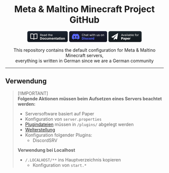 <h1 align="center">Meta & Maltino Minecraft Project GitHub</h1>
<div align="center">
    <a href="https://github.com/Blazes-Meta/meta-maltino-minecraft-server/wiki"><img alt="Doku" height="35" src="https://github.com/intergrav/devins-badges/blob/v3/assets/cozy/documentation/ghpages_64h.png?raw=true"></a>
    <a href="https://discord.gg/2YvbptpAqz"><img alt="Doku" height="35" src="https://github.com/intergrav/devins-badges/blob/v3/assets/cozy/social/discord-plural_64h.png?raw=true"></a>
    <a href="#"><img alt="Doku" height="35" src="https://github.com/intergrav/devins-badges/blob/v3/assets/cozy/supported/paper_64h.png?raw=true"></a>
    <p>This repository contains the default configuration for Meta & Maltino Minecraft servers,<br> everything is written in German since we are a German community</p>
</div>

---
## Verwendung
> [!IMPORTANT]\
> **Folgende Aktionen müssen beim Aufsetzen eines Servers beachtet werden:**  
> * Serversoftware basiert auf Paper
> * Konfiguration von `server.properties`
> * [Plugindateien](https://github.com/Blazes-Meta/meta-maltino-minecraft-server/wiki/Plugins,-Datapacks) müssen in `/plugins/` abgelegt werden
> * [Welterstellung](https://github.com/Blazes-Meta/meta-maltino-minecraft-server/wiki/Welt-erstellen)
> * Konfiguration folgender Plugins:
>   * DiscordSRV
> 
> **Verwendung bei Localhost**
> * `/.LOCALHOST/**` ins Hauptverzeichnis kopieren
>   * Konfiguration von `start.*`
